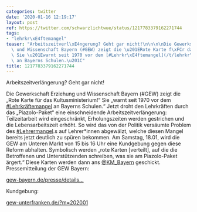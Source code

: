 ```yaml
---
categories: twitter
date: '2020-01-16 12:19:17'
layout: post
ref: https://twitter.com/schwarzlichtwue/status/1217783379162271744
tags:
- "lehrkr\xE4ftemangel"
teaser: "Arbeitszeitverl\xE4ngerung? Geht gar nicht!\n\n\n\nDie Gewerkschaft Erziehung\
  \ und Wissenschaft Bayern (#GEW) zeigt die \u201ERote Karte f\xFCr das Kultusministerium!\u201C\
  \ Sie \u201Ewarnt seit 1970 vor dem [#Lehrkr\xE4ftemangel](/t/lehrkr\xE4ftemangel)\
  \ an Bayerns Schulen.\u201C"
title: 1217783379162271744
---
```

Arbeitszeitverlängerung? Geht gar nicht!



Die Gewerkschaft Erziehung und Wissenschaft Bayern (#GEW) zeigt die „Rote Karte für das Kultusministerium!“ Sie „warnt seit 1970 vor dem [#Lehrkräftemangel](/t/lehrkräftemangel) an Bayerns Schulen.“
Jetzt droht den Lehrkräften durch das „Piazolo-Paket“ eine einschneidende Arbeitszeitverlängerung: Teilzeitarbeit wird eingeschränkt, Erholungszeiten werden gestrichen und die Lebensarbeitszeit erhöht.
So wird das von der Politik versäumte Problem des [#Lehrermangel](/t/lehrermangel).s auf Lehrer\*innen abgewälzt, welche diesen Mangel bereits jetzt deutlich zu spüren bekommen.
Am Samstag, 18.01, wird die GEW am Unteren Markt von 15 bis 16 Uhr eine Kundgebung gegen diese Reform abhalten. Symbolisch werden „rote Karten [verteilt], auf die die Betroffenen und Unterstützenden schreiben, was sie am Piazolo-Paket ärgert.“
Diese Karten werden dann ans [@KM_Bayern](https://twitter.com/KM_Bayern) geschickt.
Pressemitteilung der GEW Bayern:

[gew-bayern.de/presse/details…](https://www.gew-bayern.de/presse/detailseite/neuigkeiten/gew-weist-piazolo-paket-vehement-zurueck/)



Kundgebung:

[gew-unterfranken.de/?m=202001](https://gew-unterfranken.de/?m=202001)